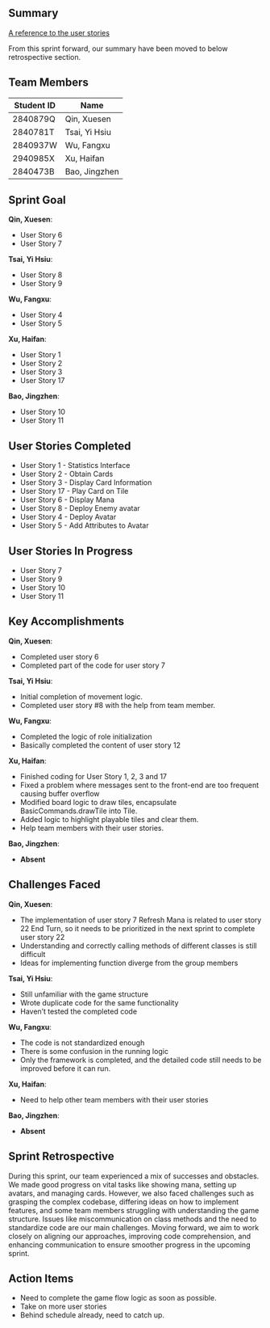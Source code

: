 ## Summary

[A reference to the user stories](docs/User%20Stories.md)

From this sprint forward, our summary have been moved to below retrospective section.

## Team Members

| Student ID | Name          |
| ---------- | ------------- |
| 2840879Q   | Qin, Xuesen   |
| 2840781T   | Tsai, Yi Hsiu |
| 2840937W   | Wu, Fangxu    |
| 2940985X   | Xu, Haifan    |
| 2840473B   | Bao, Jingzhen |

## Sprint Goal

**Qin, Xuesen**:

- User Story 6
- User Story 7

**Tsai, Yi Hsiu**:

- User Story 8
- User Story 9

**Wu, Fangxu**:

- User Story 4
- User Story 5

**Xu, Haifan**:

- User Story 1
- User Story 2
- User Story 3
- User Story 17

**Bao, Jingzhen**:

- User Story 10
- User Story 11

## User Stories Completed

- User Story 1 - Statistics Interface
- User Story 2 - Obtain Cards
- User Story 3 - Display Card Information
- User Story 17 - Play Card on Tile
- User Story 6 - Display Mana
- User Story 8 - Deploy Enemy avatar
- User Story 4 - Deploy Avatar
- User Story 5 - Add Attributes to Avatar

## User Stories In Progress

- User Story 7
- User Story 9
- User Story 10
- User Story 11

## Key Accomplishments

**Qin, Xuesen**:

- Completed user story 6
- Completed part of the code for user story 7

**Tsai, Yi Hsiu**:

- Initial completion of movement logic.
- Completed user story #8 with the help from team member.

**Wu, Fangxu**:

- Completed the logic of role initialization
- Basically completed the content of user story 12

**Xu, Haifan**:

- Finished coding for User Story 1, 2, 3 and 17
- Fixed a problem where messages sent to the front-end are too frequent causing buffer overflow
- Modified board logic to draw tiles, encapsulate BasicCommands.drawTile into Tile.
- Added logic to highlight playable tiles and clear them.
- Help team members with their user stories.

**Bao, Jingzhen**:

- **Absent**

## Challenges Faced

**Qin, Xuesen**:

- The implementation of user story 7 Refresh Mana is related to user story 22 End Turn, so it needs to be prioritized in the next sprint to complete user story 22
- Understanding and correctly calling methods of different classes is still difficult
- Ideas for implementing function diverge from the group members

**Tsai, Yi Hsiu**:

- Still unfamiliar with the game structure
- Wrote duplicate code for the same functionality
- Haven’t tested the completed code

**Wu, Fangxu**:

- The code is not standardized enough
- There is some confusion in the running logic
- Only the framework is completed, and the detailed code still needs to be improved before it can run.

**Xu, Haifan**:

- Need to help other team members with their user stories

**Bao, Jingzhen**:

- **Absent**

## Sprint Retrospective

During this sprint, our team experienced a mix of successes and obstacles. We made good progress on vital tasks like showing mana, setting up avatars, and managing cards. However, we also faced challenges such as grasping the complex codebase, differing ideas on how to implement features, and some team members struggling with understanding the game structure. Issues like miscommunication on class methods and the need to standardize code are our main challenges. Moving forward, we aim to work closely on aligning our approaches, improving code comprehension, and enhancing communication to ensure smoother progress in the upcoming sprint.

## Action Items

- Need to complete the game flow logic as soon as possible.
- Take on more user stories
- Behind schedule already, need to catch up.
